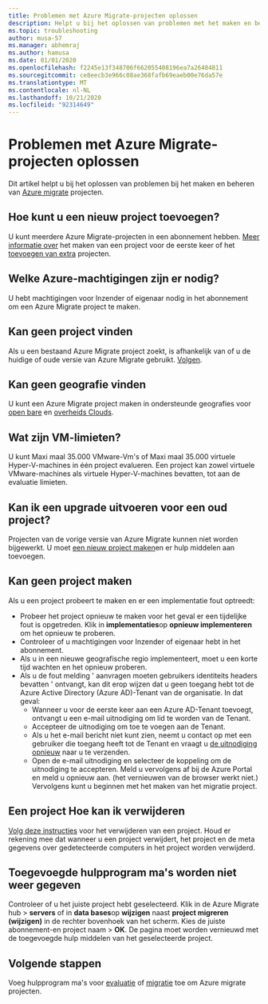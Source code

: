 ```yaml
---
title: Problemen met Azure Migrate-projecten oplossen
description: Helpt u bij het oplossen van problemen met het maken en beheren van Azure Migrate projecten.
ms.topic: troubleshooting
author: musa-57
ms.manager: abhemraj
ms.author: hamusa
ms.date: 01/01/2020
ms.openlocfilehash: f2245e13f348706f662055408196ea7a26484811
ms.sourcegitcommit: ce8eecb3e966c08ae368fafb69eaeb00e76da57e
ms.translationtype: MT
ms.contentlocale: nl-NL
ms.lasthandoff: 10/21/2020
ms.locfileid: "92314649"
---
```

# <a name="troubleshoot-azure-migrate-projects"></a>Problemen met Azure Migrate-projecten oplossen

Dit artikel helpt u bij het oplossen van problemen bij het maken en beheren van [Azure migrate](migrate-services-overview.md) projecten.

## <a name="how-to-add-new-project"></a>Hoe kunt u een nieuw project toevoegen?

U kunt meerdere Azure Migrate-projecten in een abonnement hebben. [Meer informatie over](how-to-add-tool-first-time.md) het maken van een project voor de eerste keer of het [toevoegen van extra](create-manage-projects.md#create-additional-projects) projecten.

## <a name="what-azure-permissions-are-needed"></a>Welke Azure-machtigingen zijn er nodig?

U hebt machtigingen voor Inzender of eigenaar nodig in het abonnement om een Azure Migrate project te maken.

## <a name="cant-find-a-project"></a>Kan geen project vinden

Als u een bestaand Azure Migrate project zoekt, is afhankelijk van of u de huidige of oude versie van Azure Migrate gebruikt. [Volgen](create-manage-projects.md#find-a-project).


## <a name="cant-find-a-geography"></a>Kan geen geografie vinden

U kunt een Azure Migrate project maken in ondersteunde geografies voor [open bare](migrate-support-matrix.md#supported-geographies-public-cloud) en [overheids Clouds](migrate-support-matrix.md#supported-geographies-azure-government).

## <a name="what-are-vm-limits"></a>Wat zijn VM-limieten?

U kunt Maxi maal 35.000 VMware-Vm's of Maxi maal 35.000 virtuele Hyper-V-machines in één project evalueren. Een project kan zowel virtuele VMware-machines als virtuele Hyper-V-machines bevatten, tot aan de evaluatie limieten.

## <a name="can-i-upgrade-old-project"></a>Kan ik een upgrade uitvoeren voor een oud project?

Projecten van de vorige versie van Azure Migrate kunnen niet worden bijgewerkt. U moet [een nieuw project maken](how-to-add-tool-first-time.md)en er hulp middelen aan toevoegen.

## <a name="cant-create-a-project"></a>Kan geen project maken

Als u een project probeert te maken en er een implementatie fout optreedt:

- Probeer het project opnieuw te maken voor het geval er een tijdelijke fout is opgetreden. Klik in **implementaties**op **opnieuw implementeren** om het opnieuw te proberen.
- Controleer of u machtigingen voor Inzender of eigenaar hebt in het abonnement.
- Als u in een nieuwe geografische regio implementeert, moet u een korte tijd wachten en het opnieuw proberen.
- Als u de fout melding ' aanvragen moeten gebruikers identiteits headers bevatten ' ontvangt, kan dit erop wijzen dat u geen toegang hebt tot de Azure Active Directory (Azure AD)-Tenant van de organisatie. In dat geval:
    - Wanneer u voor de eerste keer aan een Azure AD-Tenant toevoegt, ontvangt u een e-mail uitnodiging om lid te worden van de Tenant.
    - Accepteer de uitnodiging om toe te voegen aan de Tenant.
    - Als u het e-mail bericht niet kunt zien, neemt u contact op met een gebruiker die toegang heeft tot de Tenant en vraagt u [de uitnodiging opnieuw](../active-directory/external-identities/add-users-administrator.md#resend-invitations-to-guest-users) naar u te verzenden.
    - Open de e-mail uitnodiging en selecteer de koppeling om de uitnodiging te accepteren. Meld u vervolgens af bij de Azure Portal en meld u opnieuw aan. (het vernieuwen van de browser werkt niet.) Vervolgens kunt u beginnen met het maken van het migratie project.

## <a name="how-do-i-delete-a-project"></a>Een project Hoe kan ik verwijderen

[Volg deze instructies](create-manage-projects.md#delete-a-project) voor het verwijderen van een project. Houd er rekening mee dat wanneer u een project verwijdert, het project en de meta gegevens over gedetecteerde computers in het project worden verwijderd.

## <a name="added-tools-dont-show"></a>Toegevoegde hulpprogram ma's worden niet weer gegeven

Controleer of u het juiste project hebt geselecteerd. Klik in de Azure Migrate hub > **servers** of in **data bases**op **wijzigen** naast **project migreren (wijzigen)** in de rechter bovenhoek van het scherm. Kies de juiste abonnement-en project naam > **OK**. De pagina moet worden vernieuwd met de toegevoegde hulp middelen van het geselecteerde project.

## <a name="next-steps"></a>Volgende stappen

Voeg hulpprogram ma's voor [evaluatie](how-to-assess.md) of [migratie](how-to-migrate.md) toe om Azure migrate projecten.